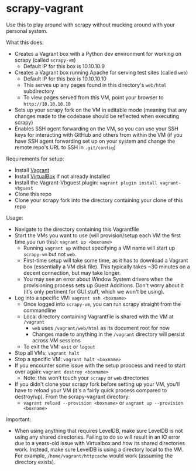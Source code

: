 # scrapy-vagrant

Use this to play around with scrapy without mucking around with your personal system.

What this does:
- Creates a Vagrant box with a Python dev environment for working on scrapy (called `scrapy-vm`)
  - Default IP for this box is 10.10.10.9
- Creates a Vagrant box running Apache for serving test sites (called `web`)
  - Default IP for this box is 10.10.10.10
  - This serves up any pages found in this directory's `web/html` subdirectory
  - To view pages served from this VM, point your browser to `http://10.10.10.10`
- Sets up your scrapy fork on the VM in editable mode (meaning that any changes made to the codebase should be reflected when executing scrapy)
- Enables SSH agent forwarding on the VM, so you can use your SSH keys for interacting with GitHub and others from within the VM (if you have SSH agent forwarding set up on your system and change the remote repo's URL to SSH in `.git/config`)

Requirements for setup:
- Install [Vagrant](https://www.vagrantup.com)
- Install [VirtualBox](https://www.virtualbox.org/wiki/Downloads) if not already installed
- Install the Vagrant-Vbguest plugin: `vagrant plugin install vagrant-vbguest`
- Clone this repo
- Clone your scrapy fork into the directory containing your clone of this repo

Usage:
- Navigate to the directory containing this Vagrantfile
- Start the VMs you want to use (will provision/setup each VM the first time you run this): `vagrant up <boxname>`
  - Running `vagrant up` without specifying a VM name will start up `scrapy-vm` but not `web`.
  - First-time setup will take some time, as it has to download a Vagrant box (essentially a VM disk file). This typically takes ~30 minutes on a decent connection, but may take longer. 
  - You may see an error about Window System drivers when the provisioning process sets up Guest Additions. Don't worry about it (it's only pertinent for GUI stuff, which we won't be using). 
- Log into a specific VM: `vagrant ssh <boxname>`
  - Once logged into `scrapy-vm`, you can run scrapy straight from the commandline
  - Local directory containing Vagrantfile is shared with the VM at `/vagrant`
    - `web` uses `/vagrant/web/html` as its document root for now
    - Changes made to anything in the `/vagrant` directory will persist across VM sessions
  - To exit the VM: `exit` or `logout`
- Stop all VMs: `vagrant halt`
- Stop a specific VM: `vagrant halt <boxname>`
- If you encounter some issue with the setup proocess and need to start over again: `vagrant destroy <boxname>`
  - Note: this won't touch your `scrapy` or `web` directories
- If you didn't clone your scrapy fork before setting up your VM, you'll have to reload your VM (it's a fairly quick process compared to destroy/up). From the scrapy-vagrant directory:
  - `vagrant reload --provision <boxname>` or `vagrant up --provision <boxname>`

Important:
- When using anything that requires LevelDB, make sure LevelDB is not using any shared directories. Failing to do so will result in an IO error due to a years-old issue with Virtualbox and how its shared directories work. Instead, make sure LevelDB is using a directory local to the VM. For example, `/home/vagrant/httpcache` would work (assuming the directory exists). 
